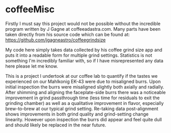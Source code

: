 # coffeeMisc

Firstly I must say this project would not be possible without the incredible program written by J Gagne at coffeeadastra.com.
Many parts have been taken directly from his source code which can be found at:
https://github.com/jgagneastro/coffeegrindsize

My code here simply takes data collected by his coffee grind size app and puts it into a readable form for multiple grind settings.
Statistics is not something I'm incredibly familiar with, so if I have misrepresented any data here please let me know.


This is a project I undertook at our coffee lab to quantify if the tastes we experienced on our Mahlkonig EK-43 were due to misaligned burrs.
Upon initial inspection the burrs were misaligned slightly both axially and radially. After shimming and aligning the faceplate-side burrs there was a noticeable improvement in grind passthrough time (less time for residuals to exit the grinding chamber) as well as a qualitative improvement in flavor, especially brew-to-brew at our typical grind setting.
Re-taking data post-alignment shows improvements in both grind quality and grind-setting change linearity. However upon inspection the burrs did appear and feel quite dull and should likely be replaced in the near future. 


